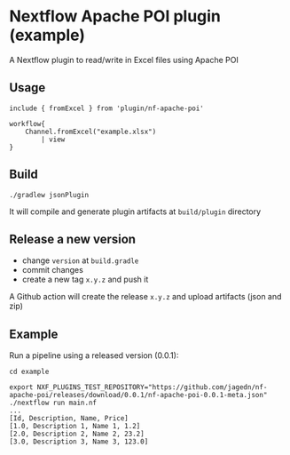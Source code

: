 # Nextflow Apache POI plugin (example)

A Nextflow plugin to read/write in Excel files using Apache POI

## Usage

```
include { fromExcel } from 'plugin/nf-apache-poi'

workflow{
    Channel.fromExcel("example.xlsx") 
        | view
} 
```

## Build

`./gradlew jsonPlugin`

It will compile and generate plugin artifacts at `build/plugin` directory

## Release a new version

- change `version` at `build.gradle`
- commit changes
- create a new tag `x.y.z` and push it

A Github action will create the release `x.y.z` and upload artifacts (json and zip)

## Example

Run a pipeline using a released version (0.0.1):

```shell
cd example

export NXF_PLUGINS_TEST_REPOSITORY="https://github.com/jagedn/nf-apache-poi/releases/download/0.0.1/nf-apache-poi-0.0.1-meta.json"
./nextflow run main.nf
...
[Id, Description, Name, Price]
[1.0, Description 1, Name 1, 1.2]
[2.0, Description 2, Name 2, 23.2]
[3.0, Description 3, Name 3, 123.0]
```
